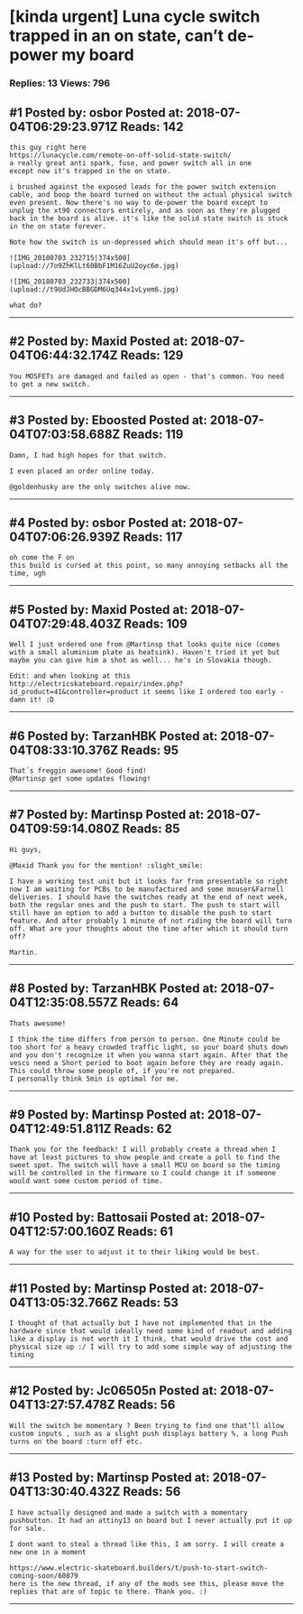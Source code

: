 # \[kinda urgent\] Luna cycle switch trapped in an on state, can&rsquo;t de-power my board

### Replies: 13 Views: 796

## \#1 Posted by: osbor Posted at: 2018-07-04T06:29:23.971Z Reads: 142

```
this guy right here
https://lunacycle.com/remote-on-off-solid-state-switch/
a really great anti spark, fuse, and power switch all in one
except now it's trapped in the on state.

i brushed against the exposed leads for the power switch extension cable, and boop the board turned on without the actual physical switch even present. Now there's no way to de-power the board except to unplug the xt90 connectors entirely, and as soon as they're plugged back in the board is alive. it's like the solid state switch is stuck in the on state forever.

Note how the switch is un-depressed which should mean it's off but...

![IMG_20180703_232715|374x500](upload://7o9ZhKlLt60BbF1M16ZuU2oyc6m.jpg)

![IMG_20180703_232733|374x500](upload://t9UdJHOcBBGDM6Uq344x1vLyem6.jpg)

what do?
```

---
## \#2 Posted by: Maxid Posted at: 2018-07-04T06:44:32.174Z Reads: 129

```
You MOSFETs are damaged and failed as open - that's common. You need to get a new switch.
```

---
## \#3 Posted by: Eboosted Posted at: 2018-07-04T07:03:58.688Z Reads: 119

```
Damn, I had high hopes for that switch.

I even placed an order online today. 

@goldenhusky are the only switches alive now.
```

---
## \#4 Posted by: osbor Posted at: 2018-07-04T07:06:26.939Z Reads: 117

```
oh come the F on
this build is cursed at this point, so many annoying setbacks all the time, ugh
```

---
## \#5 Posted by: Maxid Posted at: 2018-07-04T07:29:48.403Z Reads: 109

```
Well I just ordered one from @Martinsp that looks quite nice (comes with a small aluminium plate as heatsink). Haven't tried it yet but maybe you can give him a shot as well... he's in Slovakia though.

Edit: and when looking at this http://electricskateboard.repair/index.php?id_product=41&controller=product it seems like I ordered too early - damn it! :D
```

---
## \#6 Posted by: TarzanHBK Posted at: 2018-07-04T08:33:10.376Z Reads: 95

```
That´s freggin awesome! Good find!
@Martinsp get some updates flowing!
```

---
## \#7 Posted by: Martinsp Posted at: 2018-07-04T09:59:14.080Z Reads: 85

```
Hi guys,

@Maxid Thank you for the mention! :slight_smile:

I have a working test unit but it looks far from presentable so right now I am waiting for PCBs to be manufactured and some mouser&Farnell deliveries. I should have the switches ready at the end of next week, both the regular ones and the push to start. The push to start will still have an option to add a button to disable the push to start feature. And after probably 1 minute of not riding the board will turn off. What are your thoughts about the time after which it should turn off?

Martin.
```

---
## \#8 Posted by: TarzanHBK Posted at: 2018-07-04T12:35:08.557Z Reads: 64

```
Thats awesome!

I think the time differs from person to person. One Minute could be too short for a heavy crowded traffic light, so your board shuts down and you don't recognize it when you wanna start again. After that the vescs need a Short period to boot again before they are ready again. This could throw some people of, if you're not prepared. 
I personally think 5min is optimal for me.
```

---
## \#9 Posted by: Martinsp Posted at: 2018-07-04T12:49:51.811Z Reads: 62

```
Thank you for the feedback! I will probably create a thread when I have at least pictures to show people and create a poll to find the sweet spot. The switch will have a small MCU on board so the timing will be controlled in the firmware so I could change it if someone would want some custom period of time.
```

---
## \#10 Posted by: Battosaii Posted at: 2018-07-04T12:57:00.160Z Reads: 61

```
A way for the user to adjust it to their liking would be best.
```

---
## \#11 Posted by: Martinsp Posted at: 2018-07-04T13:05:32.766Z Reads: 53

```
I thought of that actually but I have not implemented that in the hardware since that would ideally need some kind of readout and adding like a display is not worth it I think, that would drive the cost and physical size up :/ I will try to add some simple way of adjusting the timing
```

---
## \#12 Posted by: Jc06505n Posted at: 2018-07-04T13:27:57.478Z Reads: 56

```
Will the switch be momentary ? Been trying to find one that’ll allow custom inputs , such as a slight push displays battery %, a long Push turns on the board :turn off etc.
```

---
## \#13 Posted by: Martinsp Posted at: 2018-07-04T13:30:40.432Z Reads: 56

```
I have actually designed and made a switch with a momentary pushbutton. It had an attiny13 on board but I never actually put it up for sale. 

I dont want to steal a thread like this, I am sorry. I will create a new one in a moment

https://www.electric-skateboard.builders/t/push-to-start-switch-coming-soon/60879
here is the new thread, if any of the mods see this, please move the replies that are of topic to there. Thank you. :)
```

---
